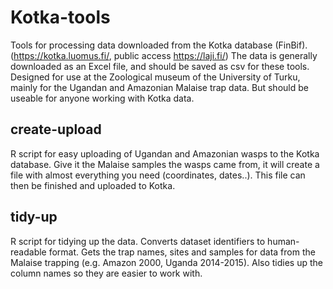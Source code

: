 # Kotka-tools
Tools for processing data downloaded from the Kotka database (FinBif). (https://kotka.luomus.fi/, public access https://laji.fi/) The data is generally downloaded as an Excel file, and should be saved as csv for these tools. Designed for use at the Zoological museum of the University of Turku, mainly for the Ugandan and Amazonian Malaise trap data. But should be useable for anyone working with Kotka data.

## create-upload
R script for easy uploading of Ugandan and Amazonian wasps to the Kotka database. Give it the Malaise samples the wasps came from, it will create a file with almost everything you need (coordinates, dates..). This file can then be finished and uploaded to Kotka.

## tidy-up
R script for tidying up the data. Converts dataset identifiers to human-readable format. Gets the trap names, sites and samples for data from the Malaise trapping (e.g. Amazon 2000, Uganda 2014-2015). Also tidies up the column names so they are easier to work with.
